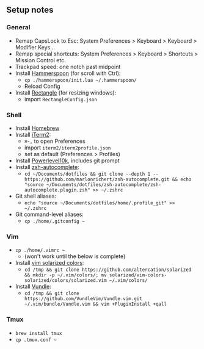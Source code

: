 ## Setup notes

### General

* Remap CapsLock to Esc: System Preferences > Keyboard > Keyboard > Modifier Keys...
* Remap special shortcuts: System Preferences > Keyboard > Shortcuts > Mission Control etc.
* Trackpad speed: one notch past midpoint
* Install [Hammerspoon](https://github.com/Hammerspoon/hammerspoon/releases/latest) (for scroll with Ctrl):
  - `cp ./hammerspoon/init.lua ~/.hammerspoon/`
  - Reload Config
* Install [Rectangle](https://rectangleapp.com/) (for resizing windows):
  - import `RectangleConfig.json`

### Shell

* Install [Homebrew](https://brew.sh/)
* Install [iTerm2](https://iterm2.com/):
  - `⌘`-`,` to open Preferences
  - import `iterm2/iterm2profile.json`
  - set as default (Preferences > Profiles)
* Install [Powerlevel10k](https://github.com/romkatv/powerlevel10k#manual), includes git prompt
* Install [zsh-autocomplete](https://github.com/marlonrichert/zsh-autocomplete):
  - `cd ~/Documents/dotfiles && git clone --depth 1 -- https://github.com/marlonrichert/zsh-autocomplete.git && echo "source ~/Documents/dotfiles/zsh-autocomplete/zsh-autocomplete.plugin.zsh" >> ~/.zshrc`
* Git shell aliases:
  - `echo "source ~/Documents/dotfiles/home/.profile_git" >> ~/.zshrc`
* Git command-level aliases:
  - `cp ./home/.gitconfig ~`

### Vim

* `cp ./home/.vimrc ~`
  - (won't work until the below is complete)
* Install [vim solarized colors](https://github.com/altercation/solarized/tree/master/vim-colors-solarized):
  - `cd /tmp && git clone https://github.com/altercation/solarized && mkdir -p ~/.vim/colors/; mv solarized/vim-colors-solarized/colors/solarized.vim ~/.vim/colors/`
* Install [Vundle](https://github.com/VundleVim/Vundle.vim#quick-start):
  - `cd /tmp && git clone https://github.com/VundleVim/Vundle.vim.git ~/.vim/bundle/Vundle.vim && vim +PluginInstall +qall`

### Tmux

* `brew install tmux`
* `cp .tmux.conf ~`

